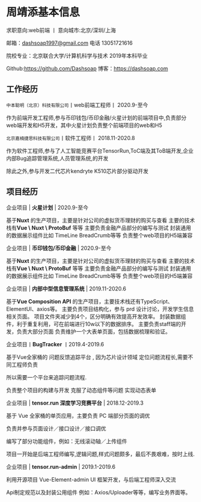 # 周靖添基本信息

求职意向:web前端  丨     意向城市:北京/深圳/上海

邮箱：dashsoap1997@gmail.com 电话 13051721616

院校专业：北京联合大学/计算机科学与技术 2019年本科毕业

Github:<https://github.com/Dashsoap> 博客：<https://dashsoap.com>

## 工作经历

`中本聪明（北京）科技有限公司`丨web前端工程师丨 2020.9-至今

作为前端开发工程师,参与币印钱包/币印金融/火星计划的前端项目中,负责部分web端开发和H5开发，其中火星计划负责整个前端项目的web和H5

`北京嘉楠捷思科技有限公司`丨软件工程师丨 2018.11-2020.8

作为软件工程师,参与了人工智能竞赛平台TensorRun,ToC端及其ToB端开发,企业内部Bug追踪管理系统,人员管理系统,的开发

除此之外,参与开发二代芯片kendryte K510芯片部分驱动开发

## 项目经历
企业项目 | **火星计划** | 2020.9-至今

基于**Nuxt** 的生产项目，主要是针对公司的虚拟货币理财的购买与查看
主要的技术栈有**Vue \ Nuxt \ ProtoBuf** 等等
主要负责金融产品部分的编写与测试
封装通用的数据展示组件比如 TimeLine BreadCrumb等等
负责整个web项目的H5端兼容

企业项目 | **币印钱包/币印金融** | 2020.9-至今

基于**Nuxt** 的生产项目，主要是针对公司的虚拟货币理财的购买与查看
主要的技术栈有**Vue \ Nuxt \ ProtoBuf** 等等
主要负责金融产品部分的编写与测试
封装通用的数据展示组件比如 TimeLine BreadCrumb等等
负责整个web项目的H5端兼容

企业项目 | **内部中型信息管理系统** | 2019.11-2020.6

基于**Vue Composition API** 的生产项目，主要技术栈还有TypeScript、ElementUI、axios等。
主要负责项目结构化，参与 prd 设计讨论，开发学生信息相关页面。
项目文件夹减少到4个，区分明确有效提高开发效率。
封装数据组件，利于重复利用，可在前端进行10w以下的数据排序。
主要负责staff端的开发，负责大部分页面
负责维护一个大表单页面，包括数据梳理和验证。

企业项目丨**BugTracker** 丨2019.4-2019.6

基于Vue全家桶的 问题反馈追踪平台 , 因为芯片设计领域 定位问题流程长,需要不同工程师负责

所以需要一个平台来追踪问题流程.

负责整个项目的构建与开发 克服了动态组件等问题 实现动态表单

企业项目 | **tensor.run 深度学习竞赛平台** | 2018.12-2019.3

基于 Vue 全家桶的单页应用，主要负责 PC 端部分页面的调优

负责并参与页面设计／接口设计／接口调优

编写了部分功能组件，例如：无线滚动轴／上传组件

项目一开始是后端工程师编写,逻辑问题,样式问题颇多，最后不畏艰难，按时上线.

企业项目 | **tensor.run-admin** | 2019.1-2019.6

利用开源项目 Vue-Element-admin UI 框架开发，与后端工程师深入交流

Api制定规范以及封装公用组件 例如：Axios/Uploader等等，编写业务界面等。
